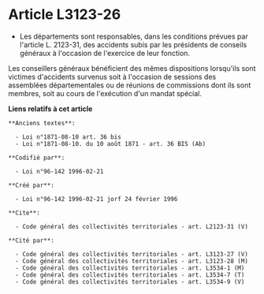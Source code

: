 # Article L3123-26

- Les départements sont responsables, dans les conditions prévues par l'article L. 2123-31, des accidents subis par les
présidents de conseils généraux à l'occasion de l'exercice de leur fonction.

Les conseillers généraux bénéficient des mêmes dispositions lorsqu'ils sont victimes d'accidents survenus soit à l'occasion
de sessions des assemblées départementales ou de réunions de commissions dont ils sont membres, soit au cours de l'exécution
d'un mandat spécial.

**Liens relatifs à cet article**

	**Anciens textes**:

	  - Loi n°1871-08-10 art. 36 bis
	  - Loi n°1871-08-10. du 10 août 1871 - art. 36 BIS (Ab)

	**Codifié par**:

	  - Loi n°96-142 1996-02-21

	**Créé par**:

	  - Loi n°96-142 1996-02-21 jorf 24 février 1996

	**Cite**:

	  - Code général des collectivités territoriales - art. L2123-31 (V)

	**Cité par**:

	  - Code général des collectivités territoriales - art. L3123-27 (V)
	  - Code général des collectivités territoriales - art. L3123-28 (M)
	  - Code général des collectivités territoriales - art. L3534-1 (M)
	  - Code général des collectivités territoriales - art. L3534-7 (T)
	  - Code général des collectivités territoriales - art. L3534-9 (V)

